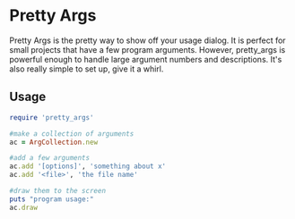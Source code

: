 # Pretty Args #

Pretty Args is the pretty way to show off your usage dialog. It is perfect for small projects that have a few program arguments. However, pretty_args is powerful enough to handle large argument numbers and descriptions. It's also really simple to set up, give it a whirl.

## Usage ##
```ruby
require 'pretty_args'

#make a collection of arguments
ac = ArgCollection.new

#add a few arguments
ac.add '[options]', 'something about x'
ac.add '<file>', 'the file name'

#draw them to the screen
puts "program usage:"
ac.draw
```
